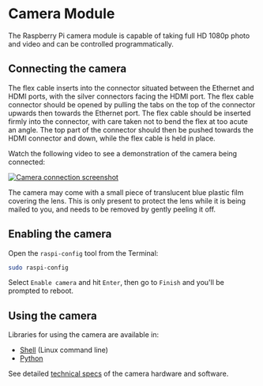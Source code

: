 # Camera Module

The Raspberry Pi camera module is capable of taking full HD 1080p photo and video and can be controlled programmatically.

## Connecting the camera

The flex cable inserts into the connector situated between the Ethernet and HDMI ports, with the silver connectors facing the HDMI port. The flex cable connector should be opened by pulling the tabs on the top of the connector upwards then towards the Ethernet port. The flex cable should be inserted firmly into the connector, with care taken not to bend the flex at too acute an angle. The top part of the connector should then be pushed towards the HDMI connector and down, while the flex cable is held in place.

Watch the following video to see a demonstration of the camera being connected:

[![Camera connection screenshot](https://img.youtube.com/vi/GImeVqHQzsE/0.jpg)](http://www.youtube.com/watch?v=GImeVqHQzsE)

The camera may come with a small piece of translucent blue plastic film covering the lens. This is only present to protect the lens while it is being mailed to you, and needs to be removed by gently peeling it off.

## Enabling the camera

Open the `raspi-config` tool from the Terminal:

```bash
sudo raspi-config
```

Select `Enable camera` and hit `Enter`, then go to `Finish` and you'll be prompted to reboot.

## Using the camera

Libraries for using the camera are available in:

- [Shell](raspicam/README.md) (Linux command line)
- [Python](python/README.md)

See detailed [technical specs](../../hardware/camera.md) of the camera hardware and software.

